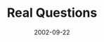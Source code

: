 ---
layout: music 
title: "Real Questions"
series: "Living Out Loud"
date: 2002-09-22 
description: "What does it mean to live out loud?"
audio: "http://s3.amazonaws.com/crossroadsaudiomessages/Real+Questions.mp3"
audio-duration: "36:17"
src: "http://www.crossroads.net/players/media/mediumHz/bigscreen.outloud.jpg"
---